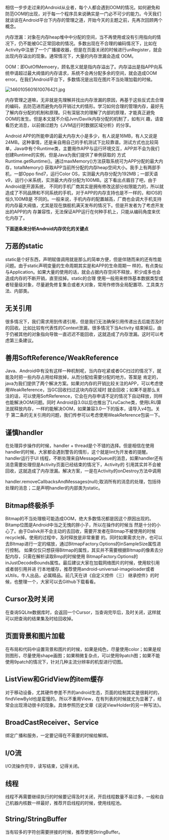 相信一步步走过来的Android从业者，每个人都会遇到OOM的情况。如何避免和防范OOM的出现，对于每一个程序员来说确实是一门必不可少的能力。今天我们就谈谈在Android平台下内存的管理之道，开始今天的主题之前，先再次回顾两个概念。

内存泄漏：对象在内存heap堆中中分配的空间，当不再使用或没有引用指向的情况下，仍不能被GC正常回收的情况。多数出现在不合理的编码情况下，比如在 Activity中注册了一个广播接收器，但是在页面关闭的时候进行unRegister，就会出现内存溢出的现象。通常情况下，大量的内存泄漏会造成 OOM。

OOM：即OutOfMemoery，顾名思义就是指内存溢出了。内存溢出是指APP向系统申请超过最大阀值的内存请求，系统不会再分配多余的空间，就会造成OOM error。在我们Android平台下，多数情况是出现在图片不当处理加载的时候。

![1460105601610076421.jpg](http://mmbiz.qpic.cn/mmbiz/EibqicLiaLZ06ftgoZ7LiaI8ic6oq6T8HeTTKYV8Og33IlLZTUaicXC1LVOzQZPnO93uh8bCf1ICR8JjO1s4UNiaQ1MAA/640?wx_fmt=jpeg&tp=webp&wxfrom=5&wx_lazy=1)

内存管理之道嘛，无非就是先理解并找出内存泄漏的原因，再基于这些反式去合理的编码，去防范进而避免内存开销过大的情形。学习如何合理的管理内存，最好先 了解内存分配的机制和原理。只有深层次的理解了内部的原理，才能真正避免OOM的发生。但是本文就不介绍Jvm/Davilk内存分配的机制了，如有兴 趣，请查看历史消息，以前做过题为《JVM运行时数据区域分析》的分享。

Android APP的所能申请的最大内存大小是多少，有人说是16MB，有人又说是24MB。这种事情，还是亲自用自己的手机测试下比较靠谱。测试方式也比较简 单，Java中有个Runtime类，主要用作APP与运行环境交互，APP并不会为我们创建Runtime的实例，但是Java为我们提供了单例获取的 方式Runtime.getRuntime()。通过maxMemory()方法获取系统可为APP分配的最大内存，totalMemory() 获取APP当前所分配的内存heap空间大小。我手上有两部手机，一部Oppo find7，运行Color OS，实测最大内存分配为192MB；一部天语v9，运行小米系统，实测最大内存分配为100MB。这下看出点眉目了吧，由于Android是开源系统， 不同的手机厂商其实是拥有修改这部分权限能力的，所以就造成了不同品牌和不同系统的手机，对于APP的内存支持也是不一样的，和IOS的恒久100MB是 不同的。一般来说，手机内存的配置越高，厂商也会调大手机支持的内存最大阀值，尤其是现在旗舰机满天发布的情况下。但是开发者为了考虑开发出的APP的内 存兼容性，无法保证APP运行在何种手机上，只能从编码角度来优化内存了。

**下面逐条来分析Android内存优化的关键点**

## 万恶的static

static是个好东西，声明赋值调用就是那么的简单方便，但是伴随而来的还有性能问题。由于static声明变量的生命周期其实是和APP的生命周期一 样的，有点类似与Application。如果大量的使用的话，就会占据内存空间不释放，积少成多也会造成内存的不断开销，直至挂掉。static的合理 使用一般用来修饰基本数据类型或者轻量级对象，尽量避免修复集合或者大对象，常用作修饰全局配置项、工具类方法、内部类。

##  无关引用

很多情况下，我们需求用到传递引用，但是我们无法确保引用传递出去后能否及时的回收。比如比较有代表性的Context泄漏，很多情况下当Activity 结束掉后，由于仍被其他的对象指向导致一直迟迟不能回收，这就造成了内存泄漏。这时可以考虑第三条建议。

## 善用SoftReference/WeakReference

Java、Android中有没有这样一种机制呢，当内存吃紧或者GC扫过的情况下，就能及时把一些内存占用给释放掉，从而分配给需要分配的地方。答案是 肯定的，java为我们提供了两个解决方案。如果对内存的开销比较关注的APP，可以考虑使用WeakReference，当GC回收扫过这块内存区域时 就会回收；如果不是那么关注的话，可以使用SoftReference，它会在内存申请不足的情况下自动释放，同样也能解决OOM问题。同时 Android自3.0以后也推出了LruCache类，使用LRU算法就释放内存，一样的能解决OOM，如果兼容3.0一下的版本，请导入v4包。关于 第二条的无关引用的问题，我们传参可以考虑使用WeakReference包装一下。

## 谨慎handler

在处理异步操作的时候，handler + thread是个不错的选择。但是相信在使用handler的时候，大家都会遇到警告的情形，这个就是lint为开发者的提醒。handler运行于UI 线程，不断处理来自MessageQueue的消息，如果handler还有消息需要处理但是Activity页面已经结束的情况下，Activity的 引用其实并不会被回收，这就造成了内存泄漏。解决方案，一是在Activity的onDestroy方法中调用

handler.removeCallbacksAndMessages(null);取消所有的消息的处理，包括待处理的消息；二是声明handler的内部类为static。

## Bitmap终极杀手

Bitmap的不当处理极可能造成OOM，绝大多数情况都是因这个原因出现的。Bitamp位图是Android中当之无愧的胖小子，所以在操作的时候当 然是十分的小心了。由于Dalivk并不会主动的去回收，需要开发者在Bitmap不被使用的时候recycle掉。使用的过程中，及时释放是非常重要 的。同时如果需求允许，也可以去BItmap进行一定的缩放，通过BitmapFactory.Options的inSampleSize属性进行控制。 如果仅仅只想获得Bitmap的属性，其实并不需要根据BItmap的像素去分配内存，只需在解析读取Bmp的时候使用 BitmapFactory.Options的inJustDecodeBounds属性。最后建议大家在加载网络图片的时候，使用软引用或者弱引用并进 行本地缓存，推荐使用android-universal-imageloader或者xUtils，牛人出品，必属精品。前几天在讲《自定义控件（三）  继承控件》的时候，也整理一个，大家可以去Github下载看看。

## Cursor及时关闭

在查询SQLite数据库时，会返回一个Cursor，当查询完毕后，及时关闭，这样就可以把查询的结果集及时给回收掉。

## 页面背景和图片加载

在布局和代码中设置背景和图片的时候，如果是纯色，尽量使用color；如果是规则图形，尽量使用shape画图；如果稍微复杂点，可以使用9patch图；如果不能使用9patch的情况下，针对几种主流分辨率的机型进行切图。

## ListView和GridView的item缓存

对于移动设备，尤其硬件参差不齐的android生态，页面的绘制其实是很耗时的，findViewById也是蛮慢的。所以不重用View，在有列表的时候就尤为显著了，经常会出现滑动很卡的现象。具体参照历史文章《说说ViewHolder的另一种写法》。

## BroadCastReceiver、Service

绑定广播和服务，一定要记得在不需要的时候给解绑。

## I/O流

I/O流操作完毕，读写结束，记得关闭。

## 线程

线程不再需要继续执行的时候要记得及时关闭，开启线程数量不易过多，一般和自己机器内核数一样最好，推荐开启线程的时候，使用线程池。

## String/StringBuffer

当有较多的字符创需要拼接的时候，推荐使用StringBuffer。